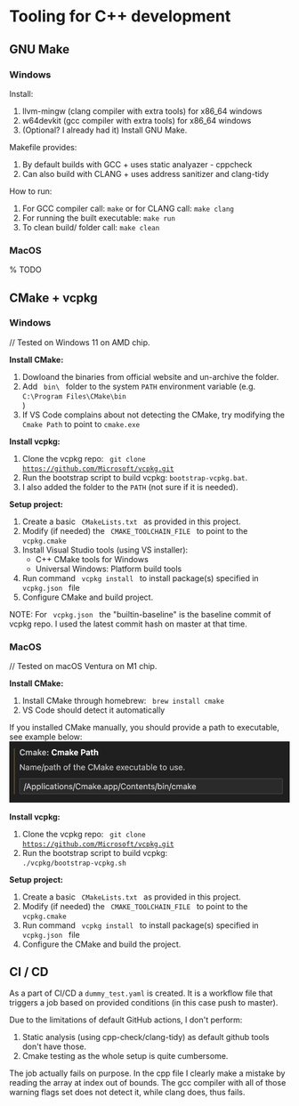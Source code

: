 # Tooling for C++ development

## GNU Make

### Windows

Install:
1. llvm-mingw (clang compiler with extra tools) for x86_64 windows 
2. w64devkit (gcc compiler with extra tools) for x86_64 windows 
3. (Optional? I already had it) Install GNU Make.

Makefile provides:
1. By default builds with GCC + uses static analyazer - cppcheck
2. Can also build with CLANG + uses address sanitizer and clang-tidy

How to run:
1. For GCC compiler call: <code>make</code> or for CLANG call: <code>make clang</code>
2. For running the built executable: <code>make run</code>
3. To clean build/ folder call: <code>make clean</code>

### MacOS

% TODO

## CMake + vcpkg

### Windows

// Tested on Windows 11 on AMD chip.

**Install CMake:**
1. Dowloand the binaries from official website and un-archive the folder.
2. Add <code> bin\ </code> folder to the system <code>PATH</code> environment variable (e.g. <code> C:\Program Files\CMake\bin </code>)
3. If VS Code complains about not detecting the CMake, try modifying the <code>Cmake Path</code> to point to <code>cmake.exe</code>

**Install vcpkg:**
1. Clone the vcpkg repo: <code> git clone https://github.com/Microsoft/vcpkg.git </code>
2. Run the bootstrap script to build vcpkg: <code>bootstrap-vcpkg.bat</code>. 
3. I also added the folder to the <code>PATH</code> (not sure if it is needed).

**Setup project:**
1. Create a basic <code> CMakeLists.txt </code> as provided in this project.
2. Modify (if needed) the <code> CMAKE_TOOLCHAIN_FILE </code> to point to the <code> vcpkg.cmake </code>
3. Install Visual Studio tools (using VS installer):
    - C++ CMake tools for Windows
    - Universal Windows: Platform build tools
3. Run command <code> vcpkg install </code> to install package(s) specified in <code> vcpkg.json </code> file
5. Configure CMake and build project.

NOTE: For <code> vcpkg.json </code> the "builtin-baseline" is the baseline commit of vcpkg repo. I used the latest commit hash on master at that time.

### MacOS

// Tested on macOS Ventura on M1 chip.

**Install CMake:**
1. Install CMake through homebrew: <code> brew install cmake </code>
2. VS Code should detect it automatically

If you installed CMake manually, you should provide a path to executable, see example below:
![Alt text](img/image.png)

**Install vcpkg:**
1. Clone the vcpkg repo: <code> git clone https://github.com/Microsoft/vcpkg.git </code>
2. Run the bootstrap script to build vcpkg: <code> ./vcpkg/bootstrap-vcpkg.sh </code>

**Setup project:**
1. Create a basic <code> CMakeLists.txt </code> as provided in this project.
2. Modify (if needed) the <code> CMAKE_TOOLCHAIN_FILE </code> to point to the <code> vcpkg.cmake </code>
3. Run command <code> vcpkg install </code> to install package(s) specified in <code> vcpkg.json </code> file
4. Configure the CMake and build the project.

## CI / CD

As a part of CI/CD a <code>dummy_test.yaml</code> is created. It is a workflow file that triggers a job based on provided conditions (in this case push to master).

Due to the limitations of default GitHub actions, I don't perform:
1. Static analysis (using cpp-check/clang-tidy) as default github tools don't have those.
2. Cmake testing as the whole setup is quite cumbersome.

The job actually fails on purpose. In the cpp file I clearly make a mistake by reading the array at index out of bounds. The gcc compiler with all of those warning flags set does not detect it, while clang does, thus fails.

